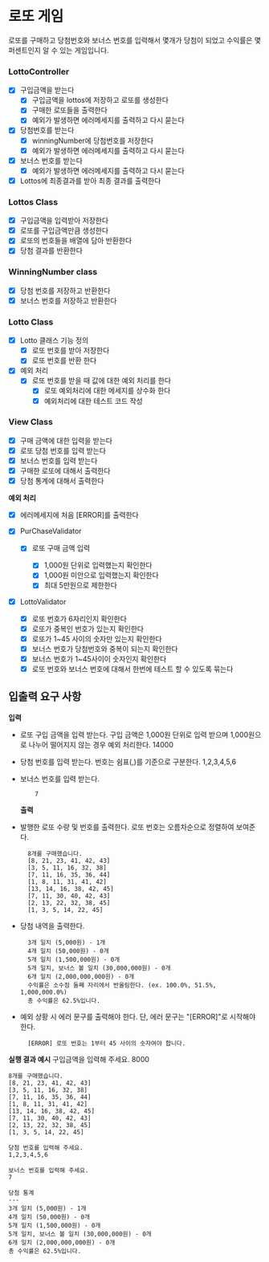 # 로또 게임

로또를 구매하고
당첨번호와 보너스 번호를 입력해서
몇개가 당첨이 되었고 수익률은 몇 퍼센트인지 알 수 있는 게임입니다.

### LottoController

- [x] 구입금액을 받는다
  - [x] 구입금액을 lottos에 저장하고 로또를 생성한다
  - [x] 구매한 로또들을 출력한다
  - [x] 예외가 발생하면 에러메세지를 출력하고 다시 묻는다
- [x] 당첨번호를 받는다
  - [x] winningNumber에 당첨번호를 저장한다
  - [x] 예외가 발생하면 에러메세지를 출력하고 다시 묻는다
- [x] 보너스 번호를 받는다
  - [x] 예외가 발생하면 에러메세지를 출력하고 다시 묻는다
- [x] Lottos에 최종결과를 받아 최종 결과를 출력한다

### Lottos Class

- [x] 구입금액을 입력받아 저장한다
- [x] 로또를 구입금액만큼 생성한다
- [x] 로또의 번호들을 배열에 담아 반환한다
- [x] 당첨 결과를 반환한다

### WinningNumber class

- [x] 당첨 번호를 저장하고 반환한다
- [x] 보너스 번호를 저장하고 반환한다

### Lotto Class

- [x] Lotto 클래스 기능 정의
  - [x] 로또 번호를 받아 저장한다
  - [x] 로또 번호를 반환 한다
- [x] 예외 처리
  - [x] 로또 번호를 받을 때 값에 대한 예외 처리를 한다
    - [x] 로또 예외처리에 대한 메세지를 상수화 한다
    - [x] 예외처리에 대한 테스트 코드 작성

### View Class

- [x] 구매 금액에 대한 입력을 받는다
- [x] 로또 당첨 번호를 입력 받는다
- [x] 보너스 번호를 입력 받는다
- [x] 구매한 로또에 대해서 출력한다
- [x] 당첨 통계에 대해서 출력한다

**예외 처리**

- [x] 에러메세지에 처음 [ERROR]를 출력한다

- [x] PurChaseValidator

  - [x] 로또 구매 금액 입력

    - [x] 1,000원 단위로 입력했는지 확인한다
    - [x] 1,000원 미안으로 입력했는지 확인한다
    - [x] 최대 5만원으로 제한한다

- [x] LottoValidator

  - [x] 로또 번호가 6자리인지 확인한다
  - [x] 로또가 중복인 번호가 있는지 확인한다
  - [x] 로또가 1~45 사이의 숫자만 있는지 확인한다
  - [x] 보너스 번호가 당첨번호와 중복이 되는지 확인한다
  - [x] 보너스 번호가 1~45사이이 숫자인지 확인한다
  - [x] 로또 번호와 보너스 번호에 대해서 한번에 테스트 할 수 있도록 묶는다

## 입출력 요구 사항

**입력**

- 로또 구입 금액을 입력 받는다. 구입 금액은 1,000원 단위로 입력 받으며 1,000원으로 나누어 떨어지지 않는 경우 예외 처리한다.
  14000
- 당첨 번호를 입력 받는다. 번호는 쉼표(,)를 기준으로 구분한다.
  1,2,3,4,5,6
- 보너스 번호를 입력 받는다.

          7

  **출력**

- 발행한 로또 수량 및 번호를 출력한다. 로또 번호는 오름차순으로 정렬하여 보여준다.

        8개를 구매했습니다.
        [8, 21, 23, 41, 42, 43]
        [3, 5, 11, 16, 32, 38]
        [7, 11, 16, 35, 36, 44]
        [1, 8, 11, 31, 41, 42]
        [13, 14, 16, 38, 42, 45]
        [7, 11, 30, 40, 42, 43]
        [2, 13, 22, 32, 38, 45]
        [1, 3, 5, 14, 22, 45]

- 당첨 내역을 출력한다.

        3개 일치 (5,000원) - 1개
        4개 일치 (50,000원) - 0개
        5개 일치 (1,500,000원) - 0개
        5개 일치, 보너스 볼 일치 (30,000,000원) - 0개
        6개 일치 (2,000,000,000원) - 0개
        수익률은 소수점 둘째 자리에서 반올림한다. (ex. 100.0%, 51.5%, 1,000,000.0%)
        총 수익률은 62.5%입니다.

- 예외 상황 시 에러 문구를 출력해야 한다. 단, 에러 문구는 "[ERROR]"로 시작해야 한다.

        [ERROR] 로또 번호는 1부터 45 사이의 숫자여야 합니다.

**실행 결과 예시**
구입금액을 입력해 주세요.
8000

    8개를 구매했습니다.
    [8, 21, 23, 41, 42, 43]
    [3, 5, 11, 16, 32, 38]
    [7, 11, 16, 35, 36, 44]
    [1, 8, 11, 31, 41, 42]
    [13, 14, 16, 38, 42, 45]
    [7, 11, 30, 40, 42, 43]
    [2, 13, 22, 32, 38, 45]
    [1, 3, 5, 14, 22, 45]

    당첨 번호를 입력해 주세요.
    1,2,3,4,5,6

    보너스 번호를 입력해 주세요.
    7

    당첨 통계
    ---
    3개 일치 (5,000원) - 1개
    4개 일치 (50,000원) - 0개
    5개 일치 (1,500,000원) - 0개
    5개 일치, 보너스 볼 일치 (30,000,000원) - 0개
    6개 일치 (2,000,000,000원) - 0개
    총 수익률은 62.5%입니다.

